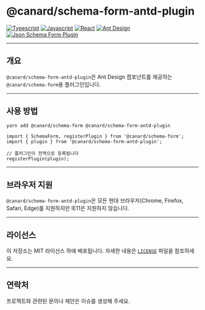 # @canard/schema-form-antd-plugin

[![Typescript](https://img.shields.io/badge/typescript-✔-blue.svg)]()
[![Javascript](https://img.shields.io/badge/javascript-✔-yellow.svg)]()
[![React](https://img.shields.io/badge/react-✔-61DAFB.svg)]()
[![Ant Design](https://img.shields.io/badge/antd-✔-blue.svg)]()
[![Json Schema Form Plugin](https://img.shields.io/badge/JsonSchemaForm-plugin-pink.svg)]()

---

## 개요

`@canard/schema-form-antd-plugin`은 Ant Design 컴포넌트를 제공하는 `@canard/schema-form`용 플러그인입니다.

---

## 사용 방법

```bash
yarn add @canard/schema-form @canard/schema-form-antd-plugin
```

```tsx
import { SchemaForm, registerPlugin } from '@canard/schema-form';
import { plugin } from '@canard/schema-form-antd-plugin';

// 플러그인이 전역으로 등록됩니다
registerPlugin(plugin);
```

---

## 브라우저 지원

`@canard/schema-form-antd-plugin`은 모든 현대 브라우저(Chrome, Firefox, Safari, Edge)를 지원하지만 IE11은 지원하지 않습니다.

---

## 라이선스

이 저장소는 MIT 라이선스 하에 배포됩니다. 자세한 내용은 [`LICENSE`](./LICENSE) 파일을 참조하세요.

---

## 연락처

프로젝트와 관련된 문의나 제안은 이슈를 생성해 주세요.
